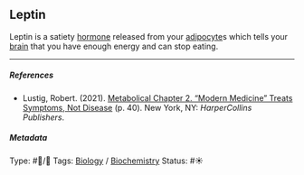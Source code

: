 ## Leptin

Leptin is a satiety [hormone]() released from your [adipocyte]()s which tells your [brain](Brain.md) that you have enough energy and can stop eating.

---

##### References

* Lustig, Robert. (2021). [Metabolical Chapter 2. “Modern Medicine” Treats Symptoms, Not Disease](Metabolical%20Chapter%202.%20%E2%80%9CModern%20Medicine%E2%80%9D%20Treats%20Symptoms,%20Not%20Disease.md) (p. 40). New York, NY: *HarperCollins Publishers*.

##### Metadata

Type: #🔵/🔵 
Tags: [Biology]() / [Biochemistry](Biochemistry.md)
Status: #☀️ 
